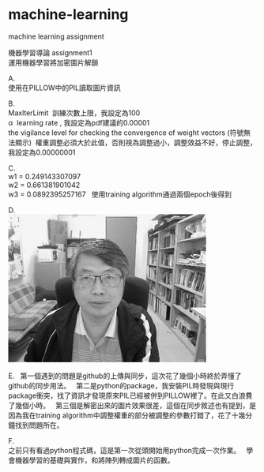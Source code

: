 # machine-learning
machine learning assignment
  
機器學習導論 assignment1  
運用機器學習將加密圖片解鎖  
  
A.  
使用在PILLOW中的PIL讀取圖片資訊  
  
B.  
MaxlterLimit  訓練次數上限，我設定為100  
α  learning rate , 我設定為pdf建議的0.00001  
the vigilance level for checking the convergence of weight vectors (符號無法顯示)  權重調整必須大於此值，否則視為調整過小，調整效益不好，停止調整，我設定為0.00000001  
  
C.  
w1 = 0.249143307097  
w2 = 0.661381901042  
w3 = 0.0892395257167  
使用training algorithm通過兩個epoch後得到  
  
D.  
![image](https://github.com/410421216/ML2018_410421216/blob/master/data%26image/answer.png)  
  
E.  
第一個遇到的問題是github的上傳與同步，這次花了幾個小時終於弄懂了github的同步用法。  
第二是python的package，我安裝PIL時發現與現行package衝突，找了資訊才發現原來PIL已經被併到PILLOW裡了。在此又白浪費了幾個小時。  
第三個是解密出來的圖片效果很差，這個在同步敘述也有提到，是因為我在training algorithm中調整權重的部分被調整的參數打錯了，花了十幾分鐘找到問題所在。  

F.  
之前只有看過python程式碼，這是第一次從頭開始用python完成一次作業。  
學會機器學習的基礎與實作，和將陣列轉成圖片的函數。  
